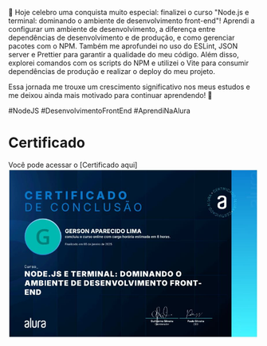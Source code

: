 🎉 Hoje celebro uma conquista muito especial: finalizei o curso "Node.js e terminal: dominando o ambiente de desenvolvimento front-end"! Aprendi a configurar um ambiente de desenvolvimento, a diferença entre dependências de desenvolvimento e de produção, e como gerenciar pacotes com o NPM. Também me aprofundei no uso do ESLint, JSON server e Prettier para garantir a qualidade do meu código. Além disso, explorei comandos com os scripts do NPM e utilizei o Vite para consumir dependências de produção e realizar o deploy do meu projeto. 

Essa jornada me trouxe um crescimento significativo nos meus estudos e me deixou ainda mais motivado para continuar aprendendo! 🚀

#NodeJS #DesenvolvimentoFrontEnd #AprendiNaAlura


# Certificado

Você pode acessar o [Certificado aqui] ![Certificado](https://github.com/GersonAparecidoLima/nodeJs/raw/master/certificado/certificado.JPG)

